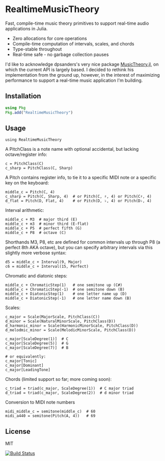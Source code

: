 # RealtimeMusicTheory
Fast, compile-time music theory primitives to support real-time audio applications in Julia.
- Zero allocations for core operations
- Compile-time computation of intervals, scales, and chords
- Type-stable throughout
- Real-time safe - no garbage collection pauses

I'd like to acknowledge dpsanders's very nice package [MusicTheory.jl](https://github.com/JuliaMusic/MusicTheory.jl), on which the current API is largely based. I decided to rethink his implementation from the ground up, however, in the interest of maximizing performance to support a real-time music application I'm building.

## Installation
```julia
using Pkg
Pkg.add("RealtimeMusicTheory")
```

## Usage
```
using RealtimeMusicTheory
```
A PitchClass is a note name with optional accidental, but lacking octave/register info:
```
c = PitchClass(C)
c_sharp = PitchClass(C, Sharp)
```

A Pitch contains register info, to tie it to a specific MIDI note or a specific key on the keyboard:
```
middle_c = Pitch(C, 4)
c_sharp = Pitch(C, Sharp, 4)  # or Pitch(C, ♯, 4) or Pitch(C♯, 4)
d_flat = Pitch(D, Flat, 4)    # or Pitch(D, ♭, 4) or Pitch(D♭, 4)
```

Interval arithmetic:
```
middle_c + M3  # major third (E)
middle_c + m3  # minor third (E-flat)
middle_c + P5  # perfect fifth (G)
middle_c + P8  # octave (C)
```
Shorthands M3, P8, etc are defined for common intervals up through P8 (a perfect 8th AKA octave), but you can specify arbitrary intervals via this slightly more verbose syntax:
```
d5 = middle_c + Interval(9, Major)
c6 = middle_c + Interval(15, Perfect)
```

Chromatic and diatonic steps:
```
middle_c + ChromaticStep(1)   # one semitone up (C#)
middle_c + ChromaticStep(-1)  # one semitone down (B)
middle_c + DiatonicStep(1)    # one letter name up (D)
middle_c + DiatonicStep(-1)   # one letter name down (B)
```

Scales:
```
c_major = Scale(MajorScale, PitchClass(C))
d_minor = Scale(NaturalMinorScale, PitchClass(D))
d_harmonic_minor = Scale(HarmonicMinorScale, PitchClass(D))
d_melodmic_minor = Scale(MelodicMinorScale, PitchClass(D))

c_major[ScaleDegree(1)]  # C
c_major[ScaleDegree(5)]  # G
c_major[ScaleDegree(7)]  # B

# or equivalently:
c_major[Tonic]
c_major[Dominant]
c_major[LeadingTone]
```

Chords (limited support so far; more coming soon):
```
c_triad = triad(c_major, ScaleDegree(1))  # C major triad
d_triad = triad(c_major, ScaleDegree(2))  # d minor triad
```

Conversion to MIDI note numbers
```
midi_middle_c = semitone(middle_c)  # 60
midi_a440 = semitone(Pitch(A, 4))   # 69
```

## License
MIT

[![Build Status](https://github.com/myersm0/RealtimeMusicTheory.jl/actions/workflows/CI.yml/badge.svg?branch=main)](https://github.com/myersm0/RealtimeMusicTheory.jl/actions/workflows/CI.yml?query=branch%3Amain)
